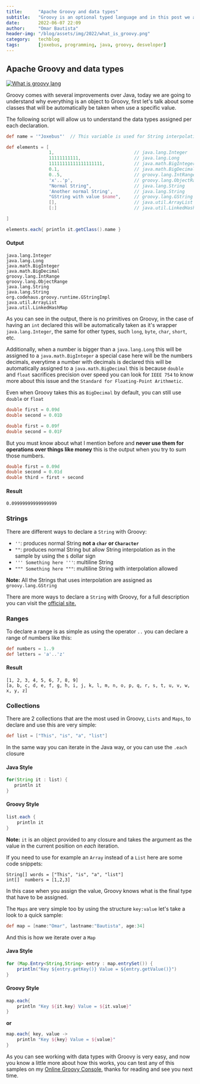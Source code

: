```yaml
---
title:      "Apache Groovy and data types"
subtitle:   "Groovy is an optional typed language and in this post we are going to see some data types that can be used."
date:       2022-06-07 22:09
author:     "Omar Bautista"
header-img: "/blog/assets/img/2022/what_is_groovy.png"
category:   techblog
tags:       [joxebus, programming, java, groovy, desveloper]
---
```


## Apache Groovy and data types

[![What is groovy lang](/blog/assets/img/2022/what_is_groovy.png "Basic concepts of Groovy Lang")](/blog/assets/img/2022/what_is_groovy.png)

Groovy comes with several improvements over Java, today we are going to understand why everything
is an object to Groovy, first let's talk about some classes that will be automatically
be taken when use a specific value.

The following script will allow us to understand the data types assigned per each declaration.

```groovy
def name = '"Joxebus"'  // This variable is used for String interpolation at GString sample                        

def elements = [
                1,                              // java.lang.Integer
                11111111111,                    // java.lang.Long
                11111111111111111111,           // java.math.BigInteger
                0.1,                            // java.math.BigDecimal
                0..5,                           // groovy.lang.IntRange
                'x'..'p',                       // groovy.lang.ObjectRange
                "Normal String",                // java.lang.String
                'Another normal String',        // java.lang.String
                "GString with value $name",     // groovy.lang.GString
                [],                             // java.util.ArrayList
                [:]                             // java.util.LinkedHashMap

]

elements.each{ println it.getClass().name }
```

#### Output
```shell
java.lang.Integer
java.lang.Long
java.math.BigInteger
java.math.BigDecimal
groovy.lang.IntRange
groovy.lang.ObjectRange
java.lang.String
java.lang.String
org.codehaus.groovy.runtime.GStringImpl
java.util.ArrayList
java.util.LinkedHashMap
```

As you can see in the output, there is no primitives on Groovy, in the case of having an `int` declared
this will be automatically taken as it's wrapper `java.lang.Integer`, the same for other types, such
`long`, `byte`, `char`, `short`, etc.

Additionally, when a number is bigger than a `java.lang.Long` this will be assigned to a `java.math.BigInteger`
a special case here will be the numbers decimals, everytime a number with decimals is declared this will
be automatically assigned to a `java.math.BigDecimal` this is because `double` and `float` sacrifices
precision over speed you can look for `IEEE 754` to know more about this issue and the `Standard for Floating-Point Arithmetic`.

Even when Groovy takes this as `BigDecimal` by default, you can still use `double` or `float`

```groovy
double first = 0.09d
double second = 0.01D
```

```groovy
double first = 0.09f
double second = 0.01F
```

But you must know about what I mention before and **never use them for operations over things like money**
this is the output when you try to sum those numbers.

```groovy
double first = 0.09d
double second = 0.01d
double third = first + second
```
#### Result
```shell
0.09999999999999999
```

### Strings

There are different ways to declare a `String` with Groovy:

- `''`: produces normal String **not a `char` or `Character`**
- `""`: produces normal String but allow String interpolation as in the sample by using the `$` dollar sign
- `''' Something here '''`: multiline String
- `""" Something here """`: multiline String with interpolation allowed

**Note:** All the Strings that uses interpolation are assigned as `groovy.lang.GString`

There are more ways to declare a `String` with Groovy, for a full description you can visit the [official
site.](https://groovy-lang.org/syntax.html#all-strings)

### Ranges

To declare a range is as simple as using the operator `..` you can declare a range
of numbers like this:

```groovy
def numbers = 1..9
def letters = 'a'..'z'
```

#### Result
```shell
[1, 2, 3, 4, 5, 6, 7, 8, 9]
[a, b, c, d, e, f, g, h, i, j, k, l, m, n, o, p, q, r, s, t, u, v, w, x, y, z]
```

### Collections

There are 2 collections that are the most used in Groovy, `Lists` and `Maps`, to declare and use this
are very simple:

```groovy
def list = ["This", "is", "a", "list"]
```

In the same way you can iterate in the Java way, or you can use the `.each` closure

#### Java Style
```java
for(String it : list) {
   println it    
}
```

#### Groovy Style
```groovy
list.each { 
    println it
}
```

**Note:** `it` is an object provided to any closure and takes the argument as the value in the current
position on _each_ iteration.

If you need to use for example an `Array` instead of a `List` here are some code snippets:

```
String[] words = ["This", "is", "a", "list"]
int[]  numbers = [1,2,3]
```
In this case when you assign the value, Groovy knows what is the final type that have to be assigned.

The `Maps` are very simple too by using the structure `key:value` let's take a look to a quick sample:

```groovy
def map = [name:"Omar", lastname:"Bautista", age:34]
```

And this is how we iterate over a `Map`

#### Java Style

```java
for (Map.Entry<String,String> entry : map.entrySet()) {
    println("Key ${entry.getKey()} Value = ${entry.getValue()}")
}
```

#### Groovy Style

```groovy
map.each{
    println "Key ${it.key} Value = ${it.value}"
}
```

**or**
```groovy
map.each{ key, value ->
    println "Key ${key} Value = ${value}"
}
```

As you can see working with data types with Groovy is very easy, and now you know a little more about
how this works, you can test any of this samples on my [Online Groovy Console](https://onlinegroovyconsole.herokuapp.com/), 
thanks for reading and see you next time. 
